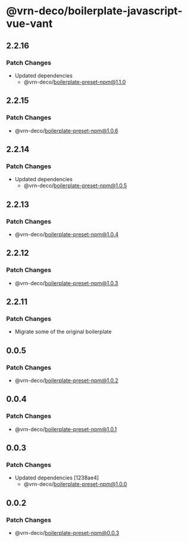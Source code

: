 # @vrn-deco/boilerplate-javascript-vue-vant

## 2.2.16

### Patch Changes

- Updated dependencies
  - @vrn-deco/boilerplate-preset-npm@1.1.0

## 2.2.15

### Patch Changes

- @vrn-deco/boilerplate-preset-npm@1.0.6

## 2.2.14

### Patch Changes

- Updated dependencies
  - @vrn-deco/boilerplate-preset-npm@1.0.5

## 2.2.13

### Patch Changes

- @vrn-deco/boilerplate-preset-npm@1.0.4

## 2.2.12

### Patch Changes

- @vrn-deco/boilerplate-preset-npm@1.0.3

## 2.2.11

### Patch Changes

- Migrate some of the original boilerplate

## 0.0.5

### Patch Changes

- @vrn-deco/boilerplate-preset-npm@1.0.2

## 0.0.4

### Patch Changes

- @vrn-deco/boilerplate-preset-npm@1.0.1

## 0.0.3

### Patch Changes

- Updated dependencies [1238ae4]
  - @vrn-deco/boilerplate-preset-npm@1.0.0

## 0.0.2

### Patch Changes

- @vrn-deco/boilerplate-preset-npm@0.0.3
